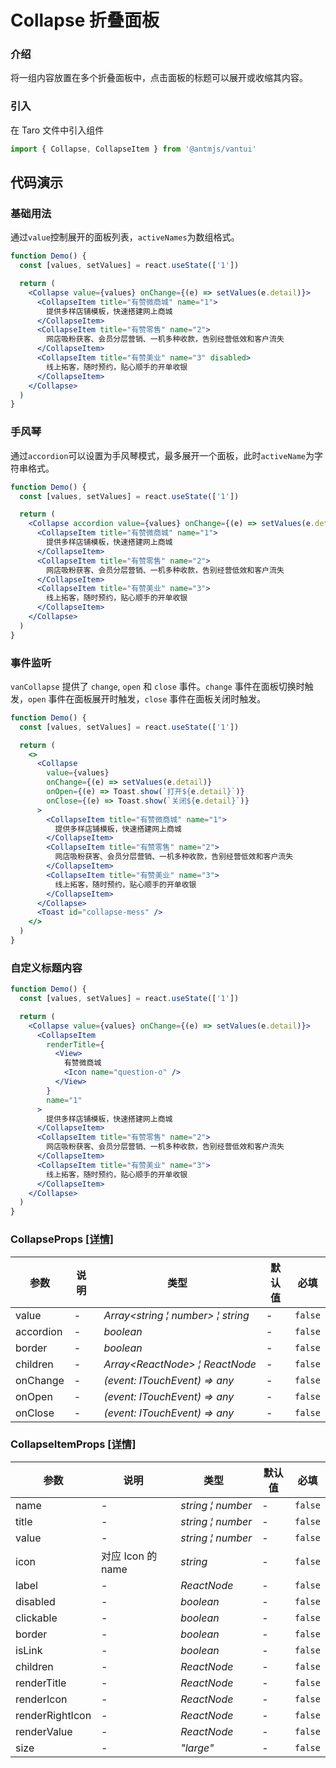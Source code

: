# Collapse 折叠面板

### 介绍

将一组内容放置在多个折叠面板中，点击面板的标题可以展开或收缩其内容。

### 引入

在 Taro 文件中引入组件

```js
import { Collapse, CollapseItem } from '@antmjs/vantui'
```

## 代码演示

### 基础用法

通过`value`控制展开的面板列表，`activeNames`为数组格式。

```jsx
function Demo() {
  const [values, setValues] = react.useState(['1'])

  return (
    <Collapse value={values} onChange={(e) => setValues(e.detail)}>
      <CollapseItem title="有赞微商城" name="1">
        提供多样店铺模板，快速搭建网上商城
      </CollapseItem>
      <CollapseItem title="有赞零售" name="2">
        网店吸粉获客、会员分层营销、一机多种收款，告别经营低效和客户流失
      </CollapseItem>
      <CollapseItem title="有赞美业" name="3" disabled>
        线上拓客，随时预约，贴心顺手的开单收银
      </CollapseItem>
    </Collapse>
  )
}
```

### 手风琴

通过`accordion`可以设置为手风琴模式，最多展开一个面板，此时`activeName`为字符串格式。

```jsx
function Demo() {
  const [values, setValues] = react.useState(['1'])

  return (
    <Collapse accordion value={values} onChange={(e) => setValues(e.detail)}>
      <CollapseItem title="有赞微商城" name="1">
        提供多样店铺模板，快速搭建网上商城
      </CollapseItem>
      <CollapseItem title="有赞零售" name="2">
        网店吸粉获客、会员分层营销、一机多种收款，告别经营低效和客户流失
      </CollapseItem>
      <CollapseItem title="有赞美业" name="3">
        线上拓客，随时预约，贴心顺手的开单收银
      </CollapseItem>
    </Collapse>
  )
}
```

### 事件监听

`vanCollapse` 提供了 `change`, `open` 和 `close` 事件。`change` 事件在面板切换时触发，`open` 事件在面板展开时触发，`close` 事件在面板关闭时触发。

```jsx
function Demo() {
  const [values, setValues] = react.useState(['1'])

  return (
    <>
      <Collapse
        value={values}
        onChange={(e) => setValues(e.detail)}
        onOpen={(e) => Toast.show(`打开${e.detail}`)}
        onClose={(e) => Toast.show(`关闭${e.detail}`)}
      >
        <CollapseItem title="有赞微商城" name="1">
          提供多样店铺模板，快速搭建网上商城
        </CollapseItem>
        <CollapseItem title="有赞零售" name="2">
          网店吸粉获客、会员分层营销、一机多种收款，告别经营低效和客户流失
        </CollapseItem>
        <CollapseItem title="有赞美业" name="3">
          线上拓客，随时预约，贴心顺手的开单收银
        </CollapseItem>
      </Collapse>
      <Toast id="collapse-mess" />
    </>
  )
}
```

### 自定义标题内容

```jsx
function Demo() {
  const [values, setValues] = react.useState(['1'])

  return (
    <Collapse value={values} onChange={(e) => setValues(e.detail)}>
      <CollapseItem
        renderTitle={
          <View>
            有赞微商城
            <Icon name="question-o" />
          </View>
        }
        name="1"
      >
        提供多样店铺模板，快速搭建网上商城
      </CollapseItem>
      <CollapseItem title="有赞零售" name="2">
        网店吸粉获客、会员分层营销、一机多种收款，告别经营低效和客户流失
      </CollapseItem>
      <CollapseItem title="有赞美业" name="3">
        线上拓客，随时预约，贴心顺手的开单收银
      </CollapseItem>
    </Collapse>
  )
}
```

### CollapseProps [[详情]](https://github.com/AntmJS/vantui/tree/main/packages/vantui/types/collapse.d.ts)

| 参数      | 说明 | 类型                                                                                 | 默认值 | 必填    |
| --------- | ---- | ------------------------------------------------------------------------------------ | ------ | ------- |
| value     | -    | _&nbsp;&nbsp;Array<string&nbsp;&brvbar;&nbsp;number>&nbsp;&brvbar;&nbsp;string<br/>_ | -      | `false` |
| accordion | -    | _&nbsp;&nbsp;boolean<br/>_                                                           | -      | `false` |
| border    | -    | _&nbsp;&nbsp;boolean<br/>_                                                           | -      | `false` |
| children  | -    | _&nbsp;&nbsp;Array\<ReactNode\>&nbsp;&brvbar;&nbsp;ReactNode<br/>_                   | -      | `false` |
| onChange  | -    | _&nbsp;&nbsp;(event:&nbsp;ITouchEvent)&nbsp;=>&nbsp;any<br/>_                        | -      | `false` |
| onOpen    | -    | _&nbsp;&nbsp;(event:&nbsp;ITouchEvent)&nbsp;=>&nbsp;any<br/>_                        | -      | `false` |
| onClose   | -    | _&nbsp;&nbsp;(event:&nbsp;ITouchEvent)&nbsp;=>&nbsp;any<br/>_                        | -      | `false` |

### CollapseItemProps [[详情]](https://github.com/AntmJS/vantui/tree/main/packages/vantui/types/collapse.d.ts)

| 参数            | 说明              | 类型                                                | 默认值 | 必填    |
| --------------- | ----------------- | --------------------------------------------------- | ------ | ------- |
| name            | -                 | _&nbsp;&nbsp;string&nbsp;&brvbar;&nbsp;number<br/>_ | -      | `false` |
| title           | -                 | _&nbsp;&nbsp;string&nbsp;&brvbar;&nbsp;number<br/>_ | -      | `false` |
| value           | -                 | _&nbsp;&nbsp;string&nbsp;&brvbar;&nbsp;number<br/>_ | -      | `false` |
| icon            | 对应 Icon 的 name | _&nbsp;&nbsp;string<br/>_                           | -      | `false` |
| label           | -                 | _&nbsp;&nbsp;ReactNode<br/>_                        | -      | `false` |
| disabled        | -                 | _&nbsp;&nbsp;boolean<br/>_                          | -      | `false` |
| clickable       | -                 | _&nbsp;&nbsp;boolean<br/>_                          | -      | `false` |
| border          | -                 | _&nbsp;&nbsp;boolean<br/>_                          | -      | `false` |
| isLink          | -                 | _&nbsp;&nbsp;boolean<br/>_                          | -      | `false` |
| children        | -                 | _&nbsp;&nbsp;ReactNode<br/>_                        | -      | `false` |
| renderTitle     | -                 | _&nbsp;&nbsp;ReactNode<br/>_                        | -      | `false` |
| renderIcon      | -                 | _&nbsp;&nbsp;ReactNode<br/>_                        | -      | `false` |
| renderRightIcon | -                 | _&nbsp;&nbsp;ReactNode<br/>_                        | -      | `false` |
| renderValue     | -                 | _&nbsp;&nbsp;ReactNode<br/>_                        | -      | `false` |
| size            | -                 | _&nbsp;&nbsp;"large"<br/>_                          | -      | `false` |
